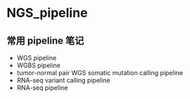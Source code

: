 # NGS_pipeline

## 常用 pipeline 笔记

 - WGS pipeline
 - WGBS pipeline
 - tumor-normal pair WGS somatic mutation calling pipeline
 - RNA-seq variant calling pipeline
 - RNA-seq pipeline
